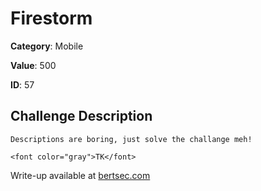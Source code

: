 # Firestorm
**Category**: Mobile

**Value**: 500

**ID**: 57

## Challenge Description
```
Descriptions are boring, just solve the challange meh!

<font color="gray">TK</font>
```

Write-up available at [bertsec.com](https://bertsec.com)

